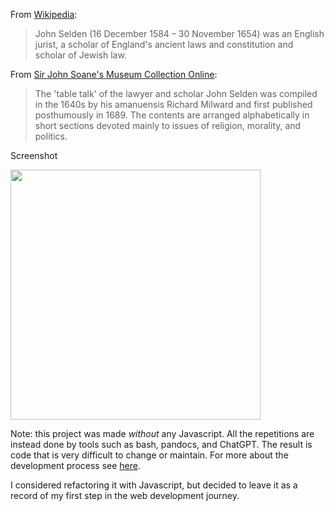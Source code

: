 From [Wikipedia](https://en.wikipedia.org/wiki/John_Selden):

> John Selden (16 December 1584 – 30 November 1654) was an English jurist, a scholar of England's ancient laws and constitution and scholar of Jewish law.

From [Sir John Soane's Museum Collection Online](https://collections.soane.org/b9897):

>The 'table talk' of the lawyer and scholar John Selden was compiled in the 1640s by his amanuensis Richard Milward and first published posthumously in 1689. The contents are arranged alphabetically in short sections devoted mainly to issues of religion, morality, and politics.

Screenshot

<img src="https://github.com/3willows/johnSeldenTableTalk/assets/111284156/f9722df6-e9d8-4da9-a968-f0838782440d" width="400" />

Note: this project was made *without* any Javascript.  All the repetitions are instead done by tools such as bash, pandocs, and ChatGPT.  The result is code that is very difficult to change or maintain.  For more about the development process see [here](https://github.com/3willows/johnSeldenTableTalk/blob/main/History.md).

I considered refactoring it with Javascript, but decided to leave it as a record of my first step in the web development journey.